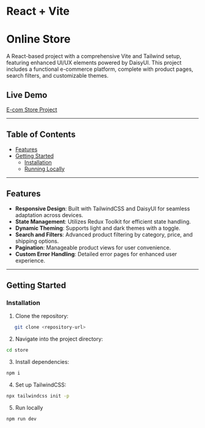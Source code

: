 # React + Vite

# Online Store

A React-based project with a comprehensive Vite and Tailwind setup, featuring enhanced UI/UX elements powered by DaisyUI. This project includes a functional e-commerce platform, complete with product pages, search filters, and customizable themes.

## Live Demo
[E-com Store Project](https://abella-ecom-app.netlify.app/)



---

## Table of Contents

- [Features](#features)
- [Getting Started](#getting-started)
  - [Installation](#installation)
  - [Running Locally](#running-locally)

---

## Features

- **Responsive Design**: Built with TailwindCSS and DaisyUI for seamless adaptation across devices.
- **State Management**: Utilizes Redux Toolkit for efficient state handling.
- **Dynamic Theming**: Supports light and dark themes with a toggle.
- **Search and Filters**: Advanced product filtering by category, price, and shipping options.
- **Pagination**: Manageable product views for user convenience.
- **Custom Error Handling**: Detailed error pages for enhanced user experience.

---

## Getting Started

### Installation

1. Clone the repository:
```sh
   git clone <repository-url>
 ```

2. Navigate into the project directory:
```sh
cd store
```

3. Install dependencies:
```sh
npm i 
```
4. Set up TailwindCSS:
```sh
npx tailwindcss init -p
```

5. Run locally
```sh
npm run dev
```